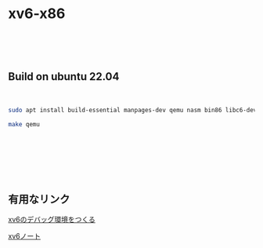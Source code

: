 # xv6-x86


<br><br><br>

## Build on ubuntu 22.04

<br>

```bash
sudo apt install build-essential manpages-dev qemu nasm bin86 libc6-dev-i386
```
```bash
make qemu
```

<br><br><br><br><br>

## 有用なリンク

[xv6のデバッグ環境をつくる](https://qiita.com/ksky/items/974ad1249cfb2dcf5437)  

[xv6ノート](https://kkmtyyz.github.io/xv6-notebook/top.html)  

